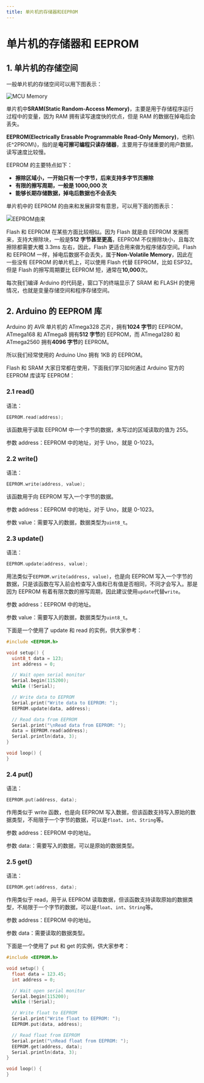 ```yaml
---
title: 单片机的存储器和EEPROM
---
```


# 单片机的存储器和 EEPROM

## 1. 单片机的存储空间

一般单片机的存储空间可以用下图表示：

![MCU Memory](./images/9-2.png)

单片机中**SRAM(Static Random-Access Memory)**，主要是用于存储程序运行过程中的变量，因为 RAM 拥有读写速度快的优点，但是 RAM 的数据在掉电后会丢失。

**EEPROM(Electrically Erasable Programmable Read-Only Memory)**，也称\\(E^2PROM\\)，指的是**电可擦可编程只读存储器**，主要用于存储重要的用户数据，读写速度比较慢。

EEPROM 的主要特点如下：

- **擦除区域小，一开始只有一个字节，后来支持多字节页擦除**
- **有限的擦写周期，一般是 1000,000 次**
- **能够长期存储数据，掉电后数据也不会丢失**

单片机中的 EEPROM 的由来和发展非常有意思，可以用下面的图表示：

![EEPROM由来](./images/9-1.png)

Flash 和 EEPROM 在某些方面比较相似。因为 Flash 就是由 EEPROM 发展而来，支持大擦除块，一般是**512 字节甚至更高**，EEPROM 不仅擦除块小，且每次擦除都需要大概 3.3ms 左右，因此，Flash 更适合用来做为程序储存空间。Flash 和 EEPROM 一样，掉电后数据不会丢失，属于**Non-Volatile Memory**，因此在一些没有 EEPROM 的单片机上，可以使用 Flash 代替 EEPROM，比如 ESP32。但是 Flash 的擦写周期要比 EEPROM 短，通常在**10,000**次。

每次我们编译 Arduino 的代码是，窗口下的终端显示了 SRAM 和 FLASH 的使用情况，也就是变量存储空间和程序存储空间。

## 2. Arduino 的 EEPROM 库

Arduino 的 AVR 单片机的 ATmega328 芯片，拥有**1024 字节**的 EEPROM，ATmega168 和 ATmega8 拥有**512 字节**的 EEPROM，而 ATmega1280 和 ATmega2560 拥有**4096 字节**的 EEPROM。

所以我们经常使用的 Arduino Uno 拥有 1KB 的 EEPROM。

Flash 和 SRAM 大家日常都在使用，下面我们学习如何通过 Arduino 官方的 EEPROM 库读写 EEPROM：

### 2.1 read()

语法：

```cpp
EEPROM.read(address);
```

该函数用于读取 EEPROM 中一个字节的数据，未写过的区域读取的值为 255。

参数 address：EEPROM 中的地址，对于 Uno，就是 0-1023。

### 2.2 write()

语法：

```cpp
EEPROM.write(address, value);
```

该函数用于向 EEPROM 写入一个字节的数据。

参数 address：EEPROM 中的地址，对于 Uno，就是 0-1023。

参数 value：需要写入的数据，数据类型为`uint8_t`。

### 2.3 update()

语法：

```cpp
EEPROM.update(address, value);
```

用法类似于`EEPROM.write(address, value)`，也是向 EEPROM 写入一个字节的数据，只是该函数在写入前会检查写入值和已有值是否相同，不同才会写入。那是因为 EEPROM 有着有限次数的擦写周期，因此建议使用`update`代替`write`。

参数 address：EEPROM 中的地址。

参数 value：需要写入的数据，数据类型为`uint8_t`。

下面是一个使用了 update 和 read 的实例，供大家参考：

```cpp
#include <EEPROM.h>

void setup() {
  uint8_t data = 123;
  int address = 0;

  // Wait open serial monitor
  Serial.begin(115200);
  while (!Serial);

  // Write data to EEPROM
  Serial.print("Write data to EEPROM: ");
  EEPROM.update(data, address);

  // Read data from EEPROM
  Serial.print("\nRead data from EEPROM: ");
  data = EEPROM.read(address);
  Serial.println(data, 3);
}

void loop() {
}
```

### 2.4 put()

语法：

```cpp
EEPROM.put(address, data);
```

作用类似于 write 函数，也是向 EEPROM 写入数据，但该函数支持写入原始的数据类型，不局限于一个字节的数据，可以是`float`、`int`、`String`等。

参数 address：EEPROM 中的地址。

参数 data:：需要写入的数据，可以是原始的数据类型。

### 2.5 get()

语法：

```cpp
EEPROM.get(address, data);
```

作用类似于 read，用于从 EEPROM 读取数据，但该函数支持读取原始的数据类型，不局限于一个字节的数据，可以是`float`、`int`、`String`等。

参数 address：EEPROM 中的地址。

参数 data：需要读取的数据类型。

下面是一个使用了 put 和 get 的实例，供大家参考：

```cpp
#include <EEPROM.h>

void setup() {
  float data = 123.45;
  int address = 0;

  // Wait open serial monitor
  Serial.begin(115200);
  while (!Serial);

  // Write float to EEPROM
  Serial.print("Write float to EEPROM: ");
  EEPROM.put(data, address);

  // Read float from EEPROM
  Serial.print("\nRead float from EEPROM: ");
  EEPROM.get(address, data);
  Serial.println(data, 3);
}

void loop() {
}
```
